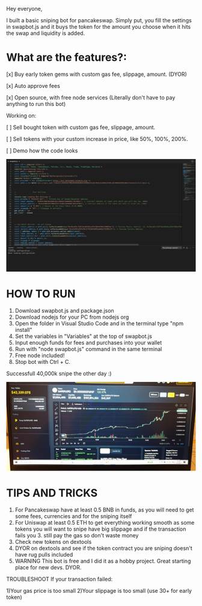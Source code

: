 Hey everyone,

I built a basic sniping bot for pancakeswap. Simply put, you fill the settings in swapbot.js and it buys the token for the amount you choose when it hits the swap and liquidity is added.


# What are the features?:

[x] Buy early token gems with custom gas fee, slippage, amount. (DYOR)

[x] Auto approve fees

[x] Open source, with free node services (Literally don't have to pay anything to run this bot)

Working on:

[ ] Sell bought token with custom gas fee, slippage, amount.

[ ] Sell tokens with your custom increase in price, like 50%, 100%, 200%.

[ ] Demo how the code looks


![Code preview](demo.png)


# HOW TO RUN

1. Download swapbot.js and package.json
2. Download nodejs for your PC from nodejs org
3. Open the folder in Visual Studio Code and in the terminal type "npm install"
4. Set the variables in "Variables" at the top of swapbot.js
5. Input enough funds for fees and purchases into your wallet
6. Run with "node swapbot.js" command in the same terminal
7. Free node included!
8. Stop bot with Ctrl + C.

Successfull 40,000k snipe the other day :)

![Code preview](success.png)

# TIPS AND TRICKS

1. For Pancakeswap have at least 0.5 BNB in funds, as you will need to get some fees, currencies and for the sniping itself
2. For Uniswap at least 0.5 ETH to get everything working smooth as some tokens you will want to snipe have big slippage and if the transaction fails you 3. still pay the gas so don't waste money
4. Check new tokens on dextools
5. DYOR on dextools and see if the token contract you are sniping doesn't have rug pulls included
6. WARNING This bot is free and I did it as a hobby project. Great starting place for new devs. DYOR.

TROUBLESHOOT If your transaction failed:

1)Your gas price is too small 2)Your slippage is too small (use 30+ for early token)

